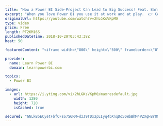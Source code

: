 ```yaml
---
title: "How a Power BI Side-Project Can Lead to Big Success! Feat. Barry Kresch"
excerpt: "When you love Power BI you use it at work and at play.  👉 Connect with Barry: https://www.linkedin.com/in/barrykresch/. 👉 Join the LearnPowerBI Family: https://web.learnpowerbi.com/waitlist-invite/ ================================================ 👉 FREE Power BI Step-by-Step Tutorial http://web.learnpowerbi.com/tutorial"
originalUrl: https://youtube.com/watch?v=2hLGKsVKpM0
type: video
price: Free
length: PT26M16S
publishedDateTime: 2018-10-20T03:43:38Z
heat: 50

featuredContent: "<iframe width=\"800\" height=\"500\" frameborder=\"0\" src=\"https://www.youtube.com/embed/2hLGKsVKpM0\" allow=\"accelerometer; autoplay; encrypted-media; gyroscope; picture-in-picture\" allowfullscreen></iframe>"

provider:
  name: Learn Power BI
  domain: learnpowerbi.com

topics:
  - Power BI

images:
  - url: https://i.ytimg.com/vi/2hLGKsVKpM0/maxresdefault.jpg
    width: 1280
    height: 720
    isCached: true

secured: "GNLkBoECyetFbfCFso7S6RM+dzJ9TDx2pLIyq4bXnqDo56WbBhM4VZXqHBrO9U0WhJiIr/p8mQ50oq1eEa/0wQgdwkyEOKH29Nd8uxnxgy8CQAdS/S88I1qfyl1/Jqd0Gc/nI2XVrVLrnvjs9eLvAGOLguOKQd8G3FRJHvExW87RRH89IbK/c2s/XKuklTVuKZYRIZjGiKFLWHJfGgP9W2Rjq8VQ8MgT4mTaV6KBE12d65ACimRpicGvKhB1/vMCgHYqyEgij8nrzc49/HASS6hX5YLlkVaYOVhD7UNPtlantOJaHib0jx4FQscoUQXbZWcECstt5iqqyvNmGDf314DzQZSdP42iGyp0/lObv0a2YwHXMR4i2n8xX5spEsNViQonOIWKTyko9qEuHluL/3ELpxbybVgQcgrCnCx3Mrs=;YHg3K9/3enAxovGoWT2sHw=="
---
```


